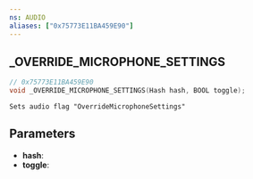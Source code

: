 ```yaml
---
ns: AUDIO
aliases: ["0x75773E11BA459E90"]
---
```

## _OVERRIDE_MICROPHONE_SETTINGS

```c
// 0x75773E11BA459E90
void _OVERRIDE_MICROPHONE_SETTINGS(Hash hash, BOOL toggle);
```

```
Sets audio flag "OverrideMicrophoneSettings"
```

## Parameters
* **hash**:
* **toggle**:

